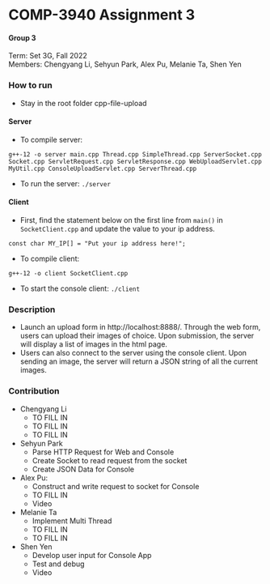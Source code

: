 # COMP-3940 Assignment 3

#### Group 3
Term: Set 3G, Fall 2022 \
Members: Chengyang Li, Sehyun Park, Alex Pu, Melanie Ta, Shen Yen

### How to run
- Stay in the root folder cpp-file-upload
#### Server
- To compile server:
```
g++-12 -o server main.cpp Thread.cpp SimpleThread.cpp ServerSocket.cpp Socket.cpp ServletRequest.cpp ServletResponse.cpp WebUploadServlet.cpp MyUtil.cpp ConsoleUploadServlet.cpp ServerThread.cpp
```
- To run the server: `./server`

#### Client
- First, find the statement below on the first line from `main()` in  `SocketClient.cpp` and update the value to your ip address. 
```
const char MY_IP[] = "Put your ip address here!";
```
- To compile client:
```
g++-12 -o client SocketClient.cpp
```

- To start the console client: `./client`

### Description
- Launch an upload form in http://localhost:8888/. Through the web form, users can upload their images of choice. Upon submission, the server will display a list of images in the html page.
- Users can also connect to the server using the console client. Upon sending an image, the server will return a JSON string of all the current images.

### Contribution
- Chengyang Li
    - TO FILL IN
    - TO FILL IN
    - TO FILL IN
- Sehyun Park
    - Parse HTTP Request for Web and Console
    - Create Socket to read request from the socket
    - Create JSON Data for Console 
- Alex Pu:
    - Construct and write request to socket for Console
    - TO FILL IN
    - Video
- Melanie Ta
    - Implement Multi Thread
    - TO FILL IN
    - TO FILL IN
- Shen Yen
    - Develop user input for Console App
    - Test and debug
    - Video
